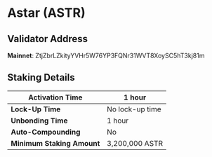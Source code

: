 # Astar (ASTR)

## **Validator Address**

**Mainnet**: ZtjZbrLZkityYVHr5W76YP3FQNr31WVT8XoySC5hT3kj81m

## Staking Details

| **Activation Time**        | 1 hour          |
| -------------------------- | --------------- |
| **Lock-Up Time**           | No lock-up time |
| **Unbonding Time**         | 1 hour          |
| **Auto-Compounding**       | No              |
| **Minimum Staking Amount** | 3,200,000 ASTR  |

